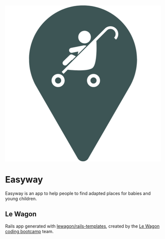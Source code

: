 ![logotype](app/assets/images/logo.png)
# Easyway
Easyway is an app to help people to find adapted places for babies and young children.

## Le Wagon
Rails app generated with [lewagon/rails-templates](https://github.com/lewagon/rails-templates), created by the [Le Wagon coding bootcamp](https://www.lewagon.com) team.
